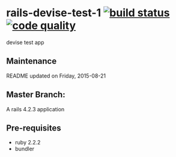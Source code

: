 rails-devise-test-1 [![build status][code climate image]][code climate] [![code quality][test coverage image]][test coverage]
==============

devise test app

## Maintenance
  README updated on Friday, 2015-08-21

## Master Branch:
  A rails 4.2.3 application

## Pre-requisites
  * ruby 2.2.2
  * bundler

<!-- links -->
[code climate]: https://codeclimate.com/github/richardjoo/rails-devise-test-1 "build status"
[test coverage]: https://codeclimate.com/github/richardjoo/rails-devise-test-1 "code quality"

<!-- images -->
[code climate image]: https://codeclimate.com/github/richardjoo/rails-devise-test-1/badges/gpa.svg
[test coverage image]: https://codeclimate.com/github/richardjoo/rails-devise-test-1/badges/coverage.svg
